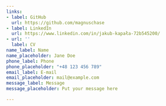 ```yaml
---
links:
- label: GitHub
  url: https://github.com/magnuschase
- label: LinkedIn
  url: https://www.linkedin.com/in/jakub-kapała-72b545200/
- url: ''
  label: CV
name_label: Name
name_placeholder: Jane Doe
phone_label: Phone
phone_placeholder: "+48 123 456 789"
email_label: E-mail
email_placeholder: mail@example.com
message_label: Message
message_placeholder: Put your message here

---
```

